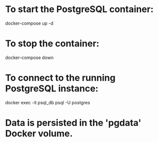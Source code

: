 # To start the PostgreSQL container:

docker-compose up -d

# To stop the container:

docker-compose down

# To connect to the running PostgreSQL instance:

docker exec -it psql_db psql -U postgres

# Data is persisted in the 'pgdata' Docker volume.
